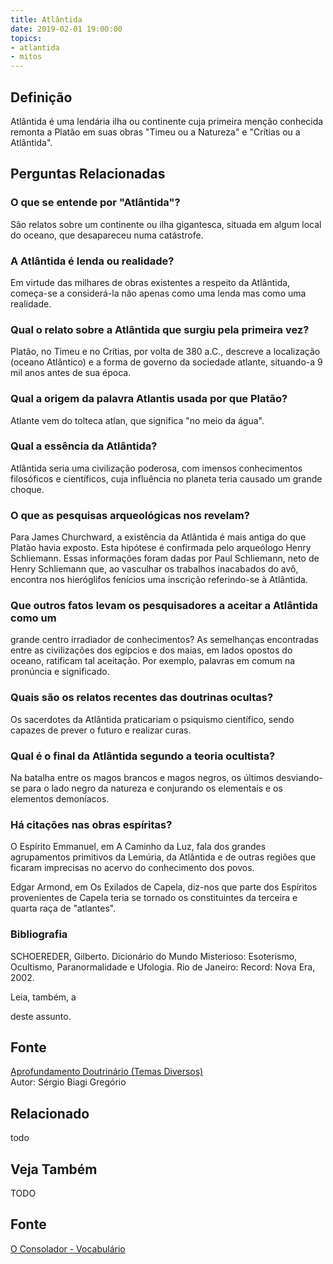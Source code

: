 ```yaml
---
title: Atlântida
date: 2019-02-01 19:00:00
topics:
- atlantida
- mitos
---
```


## Definição
Atlântida é uma lendária ilha ou continente cuja primeira menção conhecida
remonta a Platão em suas obras "Timeu ou a Natureza" e "Crítias ou a Atlântida".

## Perguntas Relacionadas

### O que se entende por "Atlântida"?
São relatos sobre um continente ou ilha gigantesca, situada em algum
local do oceano, que desapareceu numa catástrofe.

### A Atlântida é lenda ou realidade?
Em virtude das milhares de obras existentes a respeito da Atlântida,
começa-se a considerá-la não apenas como uma lenda mas como uma
realidade.

### Qual o relato sobre a Atlântida que surgiu pela primeira vez?
Platão, no Timeu e no Crítias, por volta de 380 a.C., descreve a
localização (oceano Atlântico) e a forma de governo da sociedade
atlante, situando-a 9 mil anos antes de sua época.

### Qual a origem da palavra Atlantis usada por que Platão?
Atlante vem do tolteca atlan, que significa "no meio da água".

### Qual a essência da Atlântida?
Atlântida seria uma civilização poderosa, com imensos conhecimentos
filosóficos e científicos, cuja influência no planeta teria causado um
grande choque.

### O que as pesquisas arqueológicas nos revelam?
Para James Churchward, a existência da Atlântida é mais antiga do que
Platão havia exposto. Esta hipótese é confirmada pelo arqueólogo Henry
Schliemann. Essas informações foram dadas por Paul Schliemann, neto de
Henry Schliemann que, ao vasculhar os trabalhos inacabados do avô,
encontra nos hieróglifos fenícios uma inscrição referindo-se à
Atlântida.

### Que outros fatos levam os pesquisadores a aceitar a Atlântida como um
grande centro irradiador de conhecimentos?
As semelhanças encontradas entre as civilizações dos egípcios e dos
maias, em lados opostos do oceano, ratificam tal aceitação. Por exemplo,
palavras em comum na pronúncia e significado.

### Quais são os relatos recentes das doutrinas ocultas?
Os sacerdotes da Atlântida praticariam o psiquismo científico, sendo
capazes de prever o futuro e realizar curas.

### Qual é o final da Atlântida segundo a teoria ocultista?
Na batalha entre os magos brancos e magos negros, os últimos
desviando-se para o lado negro da natureza e conjurando os elementais e
os elementos demoníacos.

### Há citações nas obras espíritas?
O Espírito Emmanuel, em A Caminho da Luz, fala dos grandes
agrupamentos primitivos da Lemúria, da Atlântida e de outras regiões que
ficaram imprecisas no acervo do conhecimento dos povos.

Edgar Armond, em Os Exilados de Capela, diz-nos que parte dos
Espíritos provenientes de Capela teria se tornado os constituintes da
terceira e quarta raça de "atlantes".

### Bibliografia
SCHOEREDER, Gilberto. Dicionário do Mundo Misterioso: Esoterismo,
Ocultismo, Paranormalidade e Ufologia. Rio de Janeiro: Record: Nova Era,
2002.

Leia, também, a

deste assunto.

## Fonte
[Aprofundamento Doutrinário (Temas Diversos)](https://sites.google.com/view/aprofundamentodoutrinario/atlântida)  
Autor: Sérgio Biagi Gregório


## Relacionado
todo

## Veja Também
TODO

## Fonte
[O Consolador - Vocabulário](http://www.oconsolador.com.br/linkfixo/vocabulario/principal.html)
